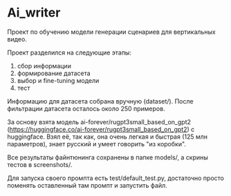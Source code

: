 # Ai_writer
Проект по обучению модели генерации сценариев для вертикальных видео. 

Проект разделился на следующие этапы:
1. сбор информации
2. формирование датасета
3. выбор и fine-tuning модели
4. тест

Информацию для датасета собрана вручную (dataset/). После фильтрации датасета осталось около 250 примеров.

За основу взята модель ai-forever/rugpt3small_based_on_gpt2 (https://huggingface.co/ai-forever/rugpt3small_based_on_gpt2) с huggingface. 
Взял её, так как, она очень легкая и быстрая (125 млн параметров), знает русский и умеет говорить "из коробки". 

Все результаты файнтюнинга сохранены в папке models/, а скрины тестов в screenshots/.

Для запуска своего промпта есть test/default_test.py, достаточно просто поменять оставленный там промпт и запустить файл.
